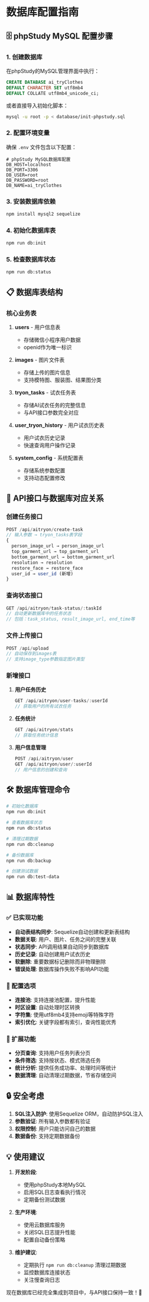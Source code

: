 # 数据库配置指南

## 🗄️ phpStudy MySQL 配置步骤

### 1. 创建数据库

在phpStudy的MySQL管理界面中执行：

```sql
CREATE DATABASE ai_tryClothes 
DEFAULT CHARACTER SET utf8mb4 
DEFAULT COLLATE utf8mb4_unicode_ci;
```

或者直接导入初始化脚本：
```bash
mysql -u root -p < database/init-phpstudy.sql
```

### 2. 配置环境变量

确保 `.env` 文件包含以下配置：

```env
# phpStudy MySQL数据库配置
DB_HOST=localhost
DB_PORT=3306
DB_USER=root
DB_PASSWORD=root
DB_NAME=ai_tryClothes
```

### 3. 安装数据库依赖

```bash
npm install mysql2 sequelize
```

### 4. 初始化数据库表

```bash
npm run db:init
```

### 5. 检查数据库状态

```bash
npm run db:status
```

## 📋 数据库表结构

### 核心业务表

1. **users** - 用户信息表
   - 存储微信小程序用户数据
   - openid作为唯一标识

2. **images** - 图片文件表
   - 存储上传的图片信息
   - 支持模特图、服装图、结果图分类

3. **tryon_tasks** - 试衣任务表
   - 存储AI试衣任务的完整信息
   - 与API接口参数完全对应

4. **user_tryon_history** - 用户试衣历史表
   - 用户试衣历史记录
   - 快速查询用户操作记录

5. **system_config** - 系统配置表
   - 存储系统参数配置
   - 支持动态配置修改

## 🔗 API接口与数据库对应关系

### 创建任务接口
```javascript
POST /api/aitryon/create-task
// 输入参数 → tryon_tasks表字段
{
  person_image_url → person_image_url
  top_garment_url → top_garment_url
  bottom_garment_url → bottom_garment_url
  resolution → resolution
  restore_face → restore_face
  user_id → user_id (新增)
}
```

### 查询状态接口
```javascript
GET /api/aitryon/task-status/:taskId
// 自动更新数据库中的任务状态
// 包括：task_status, result_image_url, end_time等
```

### 文件上传接口
```javascript
POST /api/upload
// 自动保存到images表
// 支持image_type参数指定图片类型
```

### 新增接口

1. **用户任务历史**
   ```javascript
   GET /api/aitryon/user-tasks/:userId
   // 获取用户的所有试衣任务
   ```

2. **任务统计**
   ```javascript
   GET /api/aitryon/stats
   // 获取任务统计信息
   ```

3. **用户信息管理**
   ```javascript
   POST /api/aitryon/user
   GET /api/aitryon/user/:userId
   // 用户信息的创建和查询
   ```

## 🛠️ 数据库管理命令

```bash
# 初始化数据库
npm run db:init

# 查看数据库状态
npm run db:status

# 清理过期数据
npm run db:cleanup

# 备份数据库
npm run db:backup

# 创建测试数据
npm run db:test-data
```

## 📊 数据库特性

### ✅ 已实现功能
- **自动表结构同步**: Sequelize自动创建和更新表结构
- **数据关联**: 用户、图片、任务之间的完整关联
- **状态同步**: API调用结果自动同步到数据库
- **历史记录**: 自动创建用户试衣历史
- **软删除**: 重要数据标记删除而非物理删除
- **错误处理**: 数据库操作失败不影响API功能

### 🔧 配置选项
- **连接池**: 支持连接池配置，提升性能
- **时区设置**: 自动处理时区转换
- **字符集**: 使用utf8mb4支持emoji等特殊字符
- **索引优化**: 关键字段都有索引，查询性能优秀

### 🚀 扩展功能
- **分页查询**: 支持用户任务列表分页
- **条件筛选**: 支持按状态、模式筛选任务
- **统计分析**: 提供任务成功率、处理时间等统计
- **数据清理**: 自动清理过期数据，节省存储空间

## 🔒 安全考虑

1. **SQL注入防护**: 使用Sequelize ORM，自动防护SQL注入
2. **参数验证**: 所有输入参数都有验证
3. **权限控制**: 用户只能访问自己的数据
4. **数据备份**: 支持定期数据备份

## 💡 使用建议

1. **开发阶段**: 
   - 使用phpStudy本地MySQL
   - 启用SQL日志查看执行情况
   - 定期备份测试数据

2. **生产环境**:
   - 使用云数据库服务
   - 关闭SQL日志提升性能
   - 配置自动备份策略

3. **维护建议**:
   - 定期执行 `npm run db:cleanup` 清理过期数据
   - 监控数据库连接状态
   - 关注慢查询日志

现在数据库已经完全集成到项目中，与API接口保持一致！🎉

